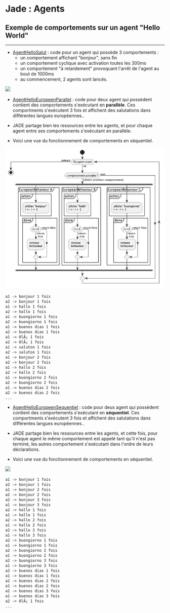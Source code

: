 # Jade : Agents

## Exemple de comportements sur un agent "Hello World"

---

- [AgentHelloSalut](https://github.com/EmmanuelADAM/jade/blob/master/testComp01/AgentHelloSalut.java) : code pour un
  agent qui possède 3 comportements :
    - un comportement affichant "bonjour", sans fin
    - un comportement cyclique avec activation toutes les 300ms
    - un comportement "à retardement" provoquant l'arrêt de l'agent au bout de 1000ms
    - au commencement, 2 agents sont lancés.
<!--
```
@startuml helloSalut

start
while (TQ agent vivant) is (ok)
if (comportement activable ?) then ([choisir prochain comportement])
    fork
    partition "Behaviour" {
      partition "action" {
          ::aficher "Bonjour à toutezetàtousse";
          :pause 200ms;
      }
      partition "done" {
          :retourner False;
      }
    }
    fork again
    partition "CyclicBehaviour: chaque 300ms" {
      partition "onTick" {
          ::aficher "Salut à toutezetàtousse";
      }
    }
    fork again
    partition "WakerBehaviour: dans 1000ms" {
      partition "onWake" {
          ::delete Agent;
      }
    }
    end fork
 else(non)
 endif 
  endwhile (deleted)
stop

@enduml```
-->

![](helloSalut.png)

- [AgentHelloEuropeenParallel](https://github.com/EmmanuelADAM/jade/blob/master/testComp01/AgentHelloEuropeenParallel.java) :
  code pour deux agent qui possèdent contient des comportements s'exécutant en **parallèle**. Ces comportments
  s'exécutent 3 fois et  affichent des salutations dans différentes langues européennes..
- JADE partage bien les ressources entre les agents, et pour chaque agent entre ses comportements s'exécutant en
  parallèle.

- Voici une vue du fonctionnement de comportements en séquentiel.


<!--
```
@startuml HelloEuropeenParallel

start
while (TQ agent vivant) is (ok)
if (comportement activable ?) then ([choisir prochain comportement])
    fork
    partition "EuropeanBehaviour A" {
      partition "action" {
          :afficher "bonjour"
          i <- i + 1;
      }
      partition "done" {
      if (i==3) then (true)
        :remove 
        behaviour;
      else (false)
      endif 
      }
    }
    fork again
    partition "EuropeanBehaviour B" {
      partition "action" {
          :afficher "hallo"
          i <- i + 1;
      }
      partition "done" {
      if (i==3) then (true)
        :remove 
        behaviour;
      else (false)
      endif 
      }
    }
    fork again
    partition "EuropeanBehaviour C" {
      partition "action" {
          :afficher "buongiorno"
          i <- i + 1;
      }
      partition "done" {
      if (i==3) then (true)
        :remove 
        behaviour;
      else (false)
      endif 
      }
    }
    end fork
else (non)
 endif 
  endwhile (deleted)
stop

@enduml```
-->

![](HelloEuropeenParallel.png)

```
a1 -> bonjour 1 fois
a2 -> bonjour 1 fois
a1 -> hallo 1 fois
a2 -> hallo 1 fois
a1 -> buongiorno 1 fois
a2 -> buongiorno 1 fois
a1 -> buenos dias 1 fois
a2 -> buenos dias 1 fois
a1 -> OlÃ¡ 1 fois
a2 -> OlÃ¡ 1 fois
a1 -> saluton 1 fois
a2 -> saluton 1 fois
a1 -> bonjour 2 fois
a2 -> bonjour 2 fois
a1 -> hallo 2 fois
a2 -> hallo 2 fois
a1 -> buongiorno 2 fois
a2 -> buongiorno 2 fois
a1 -> buenos dias 2 fois
a2 -> buenos dias 2 fois
...
```

- [AgentHelloEuropeenSequentiel](https://github.com/EmmanuelADAM/jade/blob/master/testComp01/AgentHelloEuropeenSequentiel.java) :
  code pour deux agent qui possèdent contient des comportements s'exécutant en **séquentiel**. Ces comportments
  s'exécutent 3 fois  et  affichent des salutations dans différentes langues européennes..
- JADE partage bien les ressources entre les agents, et cette fois, pour chaque agent le même comportement est 
  appelé tant qu'il n'est pas terminé, les autres comportement s'exécutant dans l'ordre de leurs déclarations.

- Voici une vue du fonctionnement de comportements en séquentiel.
<!--
```
@startuml HelloEuropeenSequentiel

start
while (TQ agent vivant) is (ok)
  if (EuropeanBehaviour A 
  exists) then (true)
    partition "EuropeanBehaviour A" {
      partition "action" {
          :afficher "bonjour"
          i <- i + 1;
      }
      partition "done" {
      if (i==3) then (true)
        :remove 
        behaviour;
      else (false)
      endif 
      }
    }
  elseif (EuropeanBehaviour B 
exists) then (true)
    partition "EuropeanBehaviour B" {
      partition "action" {
          :afficher "hallo"
          i <- i + 1;
      }
      partition "done" {
      if (i==3) then (true) 
        :remove 
        behaviour;
      else (false)
      endif 
      }
    }
  elseif (EuropeanBehaviour C 
exists) then (true)
    partition "EuropeanBehaviour C" {
      partition "action" {
          :afficher "buongiorno"
          i <- i + 1;
      }
      partition "done" {
      if (i==3) then (true)
        :remove 
        behaviour;
      else (false)
      endif 
      }
    }
  endif
  endwhile (deleted)
stop

@enduml```
-->

![](HelloEuropeenSequentiel.png)

```
a1 -> bonjour 1 fois
a2 -> bonjour 1 fois
a1 -> bonjour 2 fois
a2 -> bonjour 2 fois
a2 -> bonjour 3 fois
a1 -> bonjour 3 fois
a2 -> hallo 1 fois
a1 -> hallo 1 fois
a2 -> hallo 2 fois
a1 -> hallo 2 fois
a2 -> hallo 3 fois
a1 -> hallo 3 fois
a2 -> buongiorno 1 fois
a1 -> buongiorno 1 fois
a2 -> buongiorno 2 fois
a1 -> buongiorno 2 fois
a2 -> buongiorno 3 fois
a1 -> buongiorno 3 fois
a2 -> buenos dias 1 fois
a1 -> buenos dias 1 fois
a2 -> buenos dias 2 fois
a1 -> buenos dias 2 fois
a2 -> buenos dias 3 fois
a1 -> buenos dias 3 fois
a2 -> OlÃ¡ 1 fois
...
```